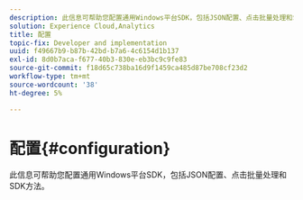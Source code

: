 ```yaml
---
description: 此信息可帮助您配置通用Windows平台SDK，包括JSON配置、点击批量处理和SDK方法。
solution: Experience Cloud,Analytics
title: 配置
topic-fix: Developer and implementation
uuid: f49667b9-b87b-42bd-b7a6-4c6154d1b137
exl-id: 8d0b7aca-f677-40b3-830e-eb3bc9c9fe83
source-git-commit: f18d65c738ba16d9f1459ca485d87be708cf23d2
workflow-type: tm+mt
source-wordcount: '38'
ht-degree: 5%

---
```


# 配置{#configuration}

此信息可帮助您配置通用Windows平台SDK，包括JSON配置、点击批量处理和SDK方法。
